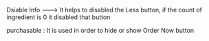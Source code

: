 Dsiable Info ---> It helps to disabled the Less button, if the count of ingredient is 0 it disabled that button

purchasable : It is used in order to hide or show Order Now button